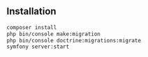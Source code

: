 ## Installation

```bash
composer install
php bin/console make:migration
php bin/console doctrine:migrations:migrate
symfony server:start
```
